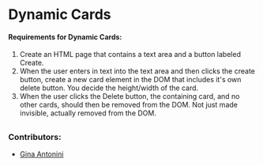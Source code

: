 # Dynamic Cards

#### Requirements for Dynamic Cards:

1. Create an HTML page that contains a text area and a button labeled Create.
2. When the user enters in text into the text area and then clicks the create button, create a new card element in the DOM that includes it's own delete button. You decide the height/width of the card.
3. When the user clicks the Delete button, the containing card, and no other cards, should then be removed from the DOM. Not just made invisible, actually removed from the DOM.

##


### Contributors:

 * [Gina Antonini](https://github.com/ginaantonini)

